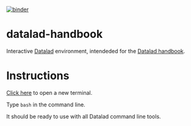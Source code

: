 [![binder](https://mybinder.org/badge_logo.svg)](https://binder-mcgill.conp.cloud/v2/gh/neurolibre/datalad-handbook/master?urlpath=%2Fterminals%2F1)

# datalad-handbook
Interactive [Datalad](http://docs.datalad.org/en/stable/) environment, intendeded for the [Datalad handbook](http://handbook.datalad.org/en/latest/).

# Instructions

[Click here](https://binder-mcgill.conp.cloud/v2/gh/neurolibre/datalad-handbook/master?urlpath=%2Fterminals%2F1) to open a new terminal.

Type ```bash``` in the command line.

It should be ready to use with all Datalad command line tools.
